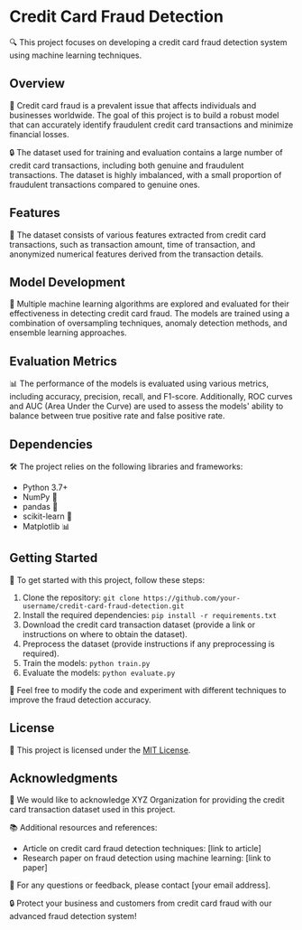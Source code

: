 # Credit Card Fraud Detection

🔍 This project focuses on developing a credit card fraud detection system using machine learning techniques.

## Overview

📝 Credit card fraud is a prevalent issue that affects individuals and businesses worldwide. The goal of this project is to build a robust model that can accurately identify fraudulent credit card transactions and minimize financial losses.

🔒 The dataset used for training and evaluation contains a large number of credit card transactions, including both genuine and fraudulent transactions. The dataset is highly imbalanced, with a small proportion of fraudulent transactions compared to genuine ones.

## Features

🔢 The dataset consists of various features extracted from credit card transactions, such as transaction amount, time of transaction, and anonymized numerical features derived from the transaction details.

## Model Development

🔧 Multiple machine learning algorithms are explored and evaluated for their effectiveness in detecting credit card fraud. The models are trained using a combination of oversampling techniques, anomaly detection methods, and ensemble learning approaches.

## Evaluation Metrics

📊 The performance of the models is evaluated using various metrics, including accuracy, precision, recall, and F1-score. Additionally, ROC curves and AUC (Area Under the Curve) are used to assess the models' ability to balance between true positive rate and false positive rate.

## Dependencies

🛠️ The project relies on the following libraries and frameworks:

- Python 3.7+
- NumPy 🧮
- pandas 🐼
- scikit-learn 🧪
- Matplotlib 📊

## Getting Started

🚀 To get started with this project, follow these steps:

1. Clone the repository: `git clone https://github.com/your-username/credit-card-fraud-detection.git`
2. Install the required dependencies: `pip install -r requirements.txt`
3. Download the credit card transaction dataset (provide a link or instructions on where to obtain the dataset).
4. Preprocess the dataset (provide instructions if any preprocessing is required).
5. Train the models: `python train.py`
6. Evaluate the models: `python evaluate.py`

📝 Feel free to modify the code and experiment with different techniques to improve the fraud detection accuracy.

## License

📄 This project is licensed under the [MIT License](LICENSE).

## Acknowledgments

🙏 We would like to acknowledge XYZ Organization for providing the credit card transaction dataset used in this project.

📚 Additional resources and references:

- Article on credit card fraud detection techniques: [link to article]
- Research paper on fraud detection using machine learning: [link to paper]

📧 For any questions or feedback, please contact [your email address].

🔒 Protect your business and customers from credit card fraud with our advanced fraud detection system!
